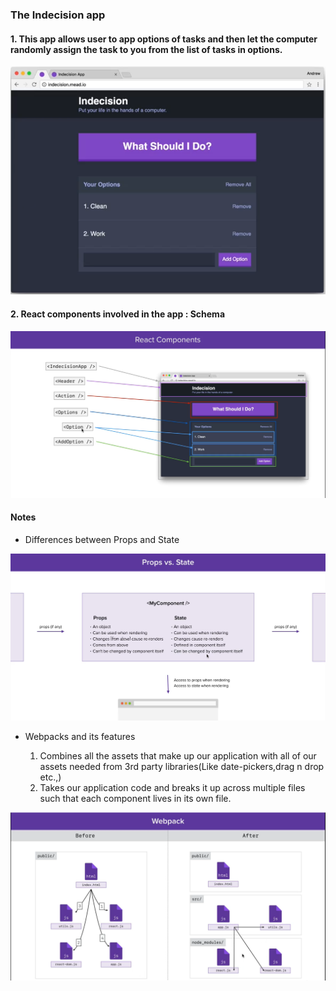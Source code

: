 ### The Indecision app

#### 1. This app allows user to app options of tasks and then let the computer randomly assign the task to you from the list of tasks in options.

![alt txt](https://github.com/kshitijzutshi/React-study/blob/master/indecision-app/indecision-app.PNG)

#### 2. React components involved in the app : Schema

![alt txt](https://github.com/kshitijzutshi/React-study/blob/master/indecision-app/indecision-components.PNG)

#### Notes

- Differences between Props and State

![alt txt](https://github.com/kshitijzutshi/React-study/blob/master/indecision-app/PropsVsState.PNG)

- Webpacks and its features

  1. Combines all the assets that make up our application with all of our assets needed from 3rd party libraries(Like date-pickers,drag n drop etc.,)
  2. Takes our application code and breaks it up across multiple files such that each component lives in its own file.

![alt](https://github.com/kshitijzutshi/React-study/blob/master/indecision-app/webpack.PNG)
